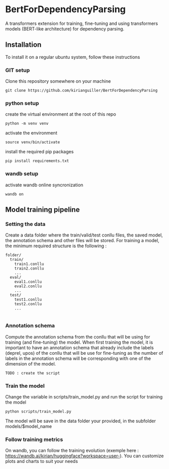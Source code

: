 # BertForDependencyParsing

A transformers extension for training, fine-tuning and using transformers models (BERT-like architecture) for dependency parsing. 

## Installation
To install it on a regular ubuntu system, follow these instructions

### GIT setup
Clone this repository somewhere on your machine
```
git clone https://github.com/kirianguiller/BertForDependencyParsing
```

### python setup
create the virtual environment at the root of this repo
```
python -m venv venv
```

activate the environment
```
source venv/bin/activate
```

install the required pip packages
```
pip install requirements.txt
```

### wandb setup
activate wandb online syncronization
```
wandb on
```

## Model training pipeline 
### Setting the data
Create a data folder where the train/valid/test conllu files, the saved model, the annotation schema and other files will be stored.
For training a model, the minimum required structure is the following :
```
folder/
  train/
    train1.conllu
    train2.conllu
    ...
  eval/
    eval1.conllu
    eval2.conllu
    ...
  test/
    test1.conllu
    test2.conllu
    ...
  
```
### Annotation schema
Compute the annotation schema from the conllu that will be using for training (and fine-tuning) the model. When first training the model, it is important to have an annotation schema that already include the labels (deprel, upos) of the conllu that will be use for fine-tuning as the number of labels in the annotation schema will be corresponding with one of the dimension of the model.

```
TODO : create the script
```

### Train the model
Change the variable in scripts/train_model.py and run the script for training the model

```
python scripts/train_model.py
```

The model will be save in the data folder your provided, in the subfolder models/$model_name


### Follow training metrics
On wandb, you can follow the training evolution (exemple here : https://wandb.ai/kirian/huggingface?workspace=user-). You can customize plots and charts to suit your needs